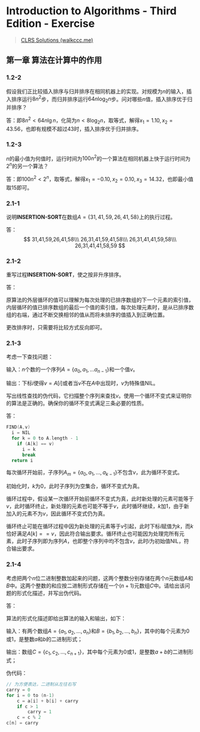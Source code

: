 # Introduction to Algorithms - Third Edition - Exercise

> [CLRS Solutions (walkccc.me)](https://walkccc.me/CLRS/)

## 第一章 算法在计算中的作用

### 1.2-2

假设我们正比较插入排序与归并排序在相同机器上的实现。对规模为$n$的输入，插入排序运行$8n^2$步，而归并排序运行$64n\log_2 n$步。问对哪些$n$值，插入排序优于归并排序？

答：即$8n^2 < 64n\lg n$，化简为$n<8\log_2 n$，取等式，解得$x_1=1.10,x_2=43.56$，也即有规模不超过43时，插入排序优于归并排序。

### 1.2-3

$n$的最小值为何值时，运行时间为$100n^2$的一个算法在相同机器上快于运行时间为$2^n$的另一个算法？

答：即$100n^2<2^n$，取等式，解得$x_1=-0.10,x_2=0.10,x_3=14.32$，也即最小值取15即可。

### 2.1-1

说明**INSERTION-SORT**在数组$A=\{31,41,59,26,41,58\}$上的执行过程。

答：
$$
31,41,59,26,41,58\\\
26,31,41,59,41,58\\\
26,31,41,41,59,58\\\
26,31,41,41,58,59
$$

### 2.1-2

重写过程**INSERTION-SORT**，使之按非升序排序。

答：

原算法的外层循环的值可以理解为每次处理的已排序数组的下一个元素的索引值，内层循环的值已排序数组的最后一个值的索引值，每次处理元素时，是从已排序数组的右端，通过不断交换相邻的值从而将未排序的值插入到正确位置。

更改排序时，只需要将比较方式反向即可。

### 2.1-3

考虑一下查找问题：

输入：$n$个数的一个序列$A=\{a_0,a_1,...a_{n-1}\}$和一个值$v$。

输出：下标$i$使得$v=A[i]$或者当$v$不在$A$中出现时，$v$为特殊值$\text{NIL}$。

写出线性查找的伪代码，它扫描整个序列来查找$v$。使用一个循环不变式来证明你的算法是正确的。确保你的循环不变式满足三条必要的性质。

答：

```c
FIND(A,v)
  i = NIL
  for k = 0 to A.length - 1
    if (A[k] == v)
      i = k
      break
  return i
```

每次循环开始前，子序列$A_m=\{a_0,a_1,...,a_{k-1}\}$不包含$v$，此为循环不变式。

初始化时，$k$为$0$，此时子序列为空集合，循环不变式为真。

循环过程中，假设某一次循环开始前循环不变式为真，此时新处理的元素可能等于$v$，此时循环终止，新处理的元素也可能不等于$v$，此时循环继续，$k$加$1$，由于新加入的元素不为$v$，因此循环不变式仍为真。

循环终止可能在循环过程中因为新处理的元素等于$v$引起，此时下标$i$赋值为$k$，而$k$恰好满足$A[k] == v$，因此符合输出要求。循环终止也可能因为处理完所有元素，此时子序列即为序列$A$，也即整个序列中均不包含$v$，此时$i$为初始值$\text{NIL}$，符合输出要求。

### 2.1-4

考虑把两个$n$位二进制整数加起来的问题，这两个整数分别存储在两个$n$元数组$A$和$B$中。这两个整数的和应按二进制形式存储在一个$(n+1)$元数组$C$中。请给出该问题的形式化描述，并写出伪代码。

答：

算法的形式化描述即给出算法的输入和输出，如下：

输入：有两个数组$A=\{a_1,a_2,...,a_n\}$和$B=\{b_1,b_2,...,b_n\}$，其中的每个元素为$0$或$1$，是整数$a$和$b$的二进制形式；

输出：数组$C=\{c_1,c_2,...,c_{n+1}\}$，其中每个元素为$0$或$1$，是整数$a+b$的二进制形式；

伪代码：

```c
// 为方便表达，二进制从左往右写
carry = 0
for i = 0 to (n-1)
    c = a[i] + b[i] + carry
    if c > 1
        carry = 1
    c = c % 2
c[n] = carry
```

